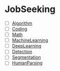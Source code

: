 # JobSeeking
- [ ] [Algorithm](https://github.com/LinaShanghaitech/JobSeeking/blob/master/algorithm.md)
- [ ] [Coding](https://github.com/LinaShanghaitech/JobSeeking/blob/master/coding.md)
- [ ] [Math](https://github.com/LinaShanghaitech/JobSeeking/blob/master/math.md)
- [ ] [MachineLearning](https://github.com/LinaShanghaitech/JobSeeking/blob/master/machinelearning.md)
- [ ] [DeepLearning](https://github.com/LinaShanghaitech/JobSeeking/blob/master/deeplearning.md)
- [ ] [Detection](https://github.com/LinaShanghaitech/JobSeeking/blob/master/detection.md)
- [ ] [Segmentation](https://github.com/LinaShanghaitech/JobSeeking/blob/master/segmentation.md)
- [ ] [HumanParsing](https://github.com/LinaShanghaitech/JobSeeking/blob/master/humanparsing.md)
